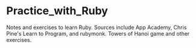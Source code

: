 # Practice_with_Ruby
Notes and exercises to learn Ruby. Sources include App Academy, Chris Pine's Learn to Program, and rubymonk.
Towers of Hanoi game and other exercises.
